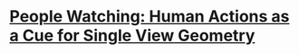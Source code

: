# [People Watching: Human Actions as a Cue for Single View Geometry](https://arxiv.org/pdf/1411.4958.pdf)


<!--stackedit_data:
eyJoaXN0b3J5IjpbMjA5MTIwNjAwMl19
-->